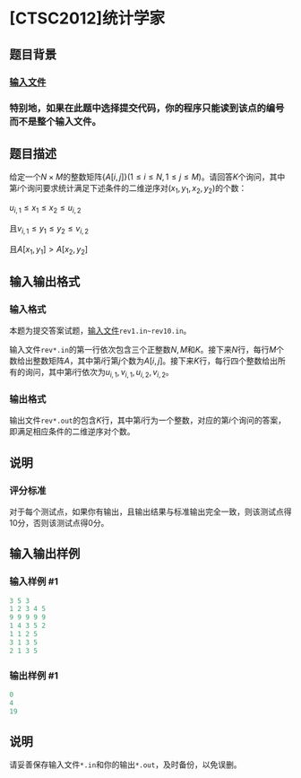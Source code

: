 # [CTSC2012]统计学家

## 题目背景

### [输入文件](https://pan.baidu.com/s/1i5laUcH)

### 特别地，如果在此题中选择提交代码，你的程序只能读到该点的编号而不是整个输入文件。

## 题目描述

给定一个$N\times M$的整数矩阵$\{A[i,j]\}(1\le i\le N, 1\le j\le M)$。请回答$K$个询问，其中第$i$个询问要求统计满足下述条件的二维逆序对$(x_1,y_1,x_2,y_2)$的个数：

$u_{i,1}\le x_1\le x_2\le u_{i,2}$

且$v_{i,1}\le y_1\le y_2\le v_{i,2}$

且$A[x_1,y_1]>A[x_2,y_2]$

## 输入输出格式

### 输入格式

本题为提交答案试题，[输入文件](https://pan.baidu.com/s/1i5laUcH)`rev1.in~rev10.in`。

输入文件`rev*.in`的第一行依次包含三个正整数$N,M$和$K$。接下来$N$行，每行$M$个数给出整数矩阵$A$，其中第$i$行第$j$个数为$A[i,j]$。接下来$K$行，每行四个整数给出所有的询问，其中第$i$行依次为$u_{i,1},v_{i,1},u_{i,2},v_{i,2}$。

### 输出格式

输出文件`rev*.out`的包含$K$行，其中第$i$行为一个整数，对应的第$i$个询问的答案，即满足相应条件的二维逆序对个数。

## 说明

### 评分标准

对于每个测试点，如果你有输出，且输出结果与标准输出完全一致，则该测试点得$10$分，否则该测试点得$0$分。

## 输入输出样例

### 输入样例 #1

```cpp
3 5 3
1 2 3 4 5
9 9 9 9 9
1 4 3 5 2
1 1 2 5
3 1 3 5
2 1 3 5
```


### 输出样例 #1

```cpp
0
4
19
```


## 说明

请妥善保存输入文件`*.in`和你的输出`*.out`，及时备份，以免误删。

